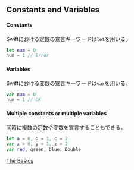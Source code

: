 ## Constants and Variables

#### Constants

Swiftにおける定数の宣言キーワードは`let`を用いる。

```swift
let num = 0
num = 1 // Error
```

#### Variables

Swiftにおける変数の宣言キーワードは`var`を用いる。

```swift
var num = 0
num = 1 // OK
```

#### Multiple constants or multiple variables

同時に複数の定数や変数を宣言することもできる。

```swift
let a = 0, b = 1, c = 2
var x = 0, y = 1, z = 2
var red, green, blue: Double
```

[The Basics](https://docs.swift.org/swift-book/LanguageGuide/TheBasics.html)
